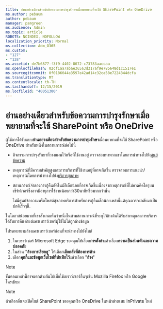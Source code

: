 ```yaml
---
title: อ่านอย่างเดียวสำหรับข้อความการบำรุงรักษาเมื่อพยายามที่จะใช้ SharePoint หรือ OneDrive
ms.author: pebaum
author: pebaum
manager: pamgreen
ms.audience: Admin
ms.topic: article
ROBOTS: NOINDEX, NOFOLLOW
localization_priority: Normal
ms.collection: Adm_O365
ms.custom:
- "127"
- "128"
ms.assetid: de7b6877-f3f9-4402-8072-c73783aaccaa
ms.openlocfilehash: 02cf1aa7abae365a3d317af9e785648d1c1517e1
ms.sourcegitcommit: 0f0186044a3597e42ad14c32ca58e7224344dcfa
ms.translationtype: MT
ms.contentlocale: th-TH
ms.lasthandoff: 12/15/2019
ms.locfileid: "40051300"
---
```

# <a name="read-only-for-maintenance-message-when-attempting-to-use-sharepoint-or-onedrive"></a>อ่านอย่างเดียวสำหรับข้อความการบำรุงรักษาเมื่อพยายามที่จะใช้ SharePoint หรือ OneDrive

ผู้ใช้อาจได้รับแบบ**อ่านอย่างเดียวสำหรับข้อความการบำรุงรักษา**เมื่อพยายามที่จะใช้ SharePoint หรือ OneDrive สำหรับหนึ่งในสถานการณ์ต่อไปนี้ 

-   กิจกรรมการบำรุงรักษาที่วางแผนไว้หรือที่ใช้งานอยู่  ตรวจสอบหาพวกเขาโดยการนำทางไปยัง[ศูนย์ข้อความ](https://portal.office.com/adminportal/home#/messagecenter)
-   เหตุการณ์ที่มีความสำคัญสูงและการบริการที่ใช้งานอยู่ที่อาจเกิดขึ้น ตรวจสอบการแนะนำ/เหตุการณ์โดยการนำทางไปยัง[บริการสุขภาพ](https://portal.office.com/adminportal/home#/servicehealth)
-   สถานการณ์จำลองการกู้คืนอัตโนมัติเล็กน้อยที่อาจเกิดขึ้นเนื่องจากเหตุการณ์ที่ไม่คาดคิดใดๆบนเซิร์ฟเวอร์ซึ่งอาจมีอายุการใช้งานน้อยกว่า30นาทีหรือมากกว่านั้น 
    
    ไม่มีศูนย์ข้อความหรือโพสต์สุขภาพบริการสำหรับการกู้คืนเล็กน้อยเหล่านี้แต่คุณควรจะกลับมาเป็นปกติเร็วๆนี้.

ในโอกาสน้อยมากที่เราสังเกตเห็นว่าหนึ่งในสามสถานการณ์ที่ระบุไว้ข้างต้นได้รับสาเหตุและการบริการได้รับการคืนค่าแต่แคชเบราว์เซอร์ผู้ใช้ไม่ได้ถูกล้างข้อมูล

โปรดพยายามล้างแคชเบราว์เซอร์ก่อนที่จะนำทางไปยังไซต์

1. ในเบราว์เซอร์ Microsoft Edge ของคุณให้เลือก**การตั้งค่า**แล้วเลือก**ความเป็นส่วนตัวและความปลอดภัย**
2. ในส่วน "**ล้างการเรียกดู**" ให้เลือก**เลือกสิ่งที่ต้องการล้าง**
3. เลือก**คุกกี้และข้อมูลเว็บไซต์ที่บันทึกไว้**แล้วเลือก "**ล้าง**"

>[!Note] 
> ขั้นตอนเหล่านี้อาจแตกต่างกันไปเมื่อใช้เบราว์เซอร์อื่นๆเช่น Mozilla Firefox หรือ Google โครเมียม

>[!Note] 
> ตัวเลือกอื่นจะเปิดไซต์ SharePoint ของคุณหรือ OneDrive ในหน้าต่างแบบ InPrivate ใหม่